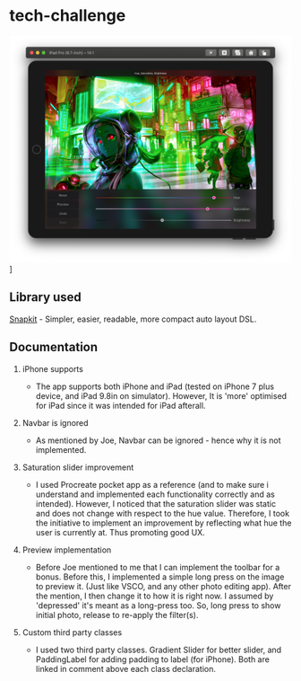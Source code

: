 # tech-challenge
![preview](./preview.png)]
## Library used
[Snapkit](http://snapkit.io) - Simpler, easier, readable, more compact auto layout DSL.

## Documentation
1. iPhone supports
    - The app supports both iPhone and iPad (tested on iPhone 7 plus device, and iPad 9.8in on simulator). However, It is 'more' optimised for iPad since it was intended for iPad afterall.

2. Navbar is ignored
    - As mentioned by Joe, Navbar can be ignored - hence why it is not implemented.
    
3. Saturation slider improvement
    - I used Procreate pocket app as a reference (and to make sure i understand and implemented each functionality correctly and as intended). However, I noticed that the saturation slider was static and does not change with respect to the hue value.
    Therefore, I took the initiative to implement an improvement by reflecting what hue the user is currently at. Thus promoting good UX.

4. Preview implementation
    - Before Joe mentioned to me that I can implement the toolbar for a bonus. Before this, I implemented a simple long press on the image to preview it. (Just like VSCO, and any other photo editing app). After the mention, I then change it to how it is right now. I assumed by 'depressed' it's meant as a long-press too. So, long press to show initial photo, release to re-apply the filter(s).

5. Custom third party classes
    - I used two third party classes. Gradient Slider for better slider, and PaddingLabel for adding padding to label (for iPhone). Both are linked in comment above each class declaration.

